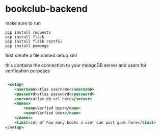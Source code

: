 # bookclub-backend


make sure to run

```
pip install requests
pip install flask
pip install flask-restful
pip install pymongo
```


first create a file named setup.xml

this contains the connection to your mongoDB server
and users for verification purposes

```xml

 <setup>
    <username>atlas username</username>
    <password>atlas password</password>
    <server>atlas db url here</server>
    <names>
        <name>Verfied User</name>
        <name>Verfied User</name>
    </names>
    <limit>int of how many books a user can post goes here</limit>
</setup>

```






